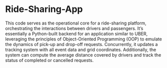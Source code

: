 # Ride-Sharing-App
This code serves as the operational core for a ride-sharing platform, orchestrating the interactions between drivers and passengers. It’s essentially a Python-built backend for an application similar to UBER, leveraging the principles of Object-Oriented Programming (OOP) to emulate the dynamics of pick-up and drop-off requests. Concurrently, it updates a tracking system with all event data and grid coordinates. Additionally, the system can compute the average distance covered by drivers and track the status of completed or cancelled requests.
